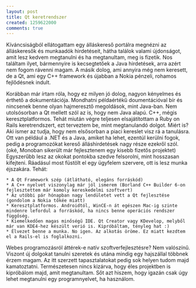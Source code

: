 ```yaml
---
layout: post
title: Qt keretrendszer
created: 1259622000
comments: true
---
```

Kíváncsiságból ellátogattam egy álláskereső portálra megnézni az álláskeresők és munkaadók hirdetéseit, hátha találok valami újdonságot, amit lesz kedvem megtanulni és ha megtanultam, meg is fizetik. Nos találtam ilyet, bármennyire is kecsegtetőek a Java hirdetések, arra azért nem fogom rávenni magam. A másik dolog, ami annyira még nem keresett, de a Qt, ami egy C++ framework és újabban a Nokia pénzeli, rohamos fejlődésnek indult.

Korábban már írtam róla, hogy ez milyen jó dolog, nagyon kényelmes és érthető a dokumentációja. Mondhatni példaértékű doumentációval bír és nincsenek benne olyan hajmeresztő megoldások, mint Java-ban. Nem utolsósorban a Qt mellett szól az is, hogy nem Java alapú. C++, mégis keresztplatformos. Tehát miután végre teljesen elsajátítottam a Ruby on Rails keretrendszert, ezt terveztem be, mint megtanulandó dolgot. Miért is? Aki ismer az tudja, hogy nem elsősorban a piaci kereslet visz rá a tanulásra. Ott van például a .NET és a Java, amiket ha lehet, ezentúl kerülni fogok, pedig a programozókat kereső álláshirdetések nagy része ezekről szól. (oké, Monoban sikerült már fejlesztenem egy kisebb fizetős projektet) Egyszerűbb lesz az okokat pontokba szedve felsorolni, mint hosszasan kifejteni. Ráadásul most füstölt el egy ügyfelem szervere, ott is lesz munka éjszakára. Tehát:

    * A Qt Framework szép (átlátható, elegáns forráskód)
    * A C++ nyelvet viszonylag már jól ismerem (Borland C++ Builder 6-on fejlesztettem már komoly kereskedelmi szoftvert)
    * Az utóbbi pár hónapban nagy lendületet vett a Qt fejlesztése (gondolom a Nokia tőkée miatt)
    * Keresztplatformos. Androidtól, WinCE-n át egészen Mac-ig szinte mindenre lefordul a forráskód, ha nincs benne operációs rendszer függőség.
    * Kiemelkedően magas minőségű IDE. Qt Creator vagy KDevelop, melyből már van KDE4-hez készült verió is. Kipróbáltam, tényleg hat :)
    * Élvezet benne a munka. No igen. Az alkotás öröme. Ez miatt kezdtem el a Rails-el is foglalkozni.

Webes programozásról áttérek-e natív szoftverfejlesztésre? Nem valószínű. Viszont új dolgokat tanulni szeretek és utána mindig egy hajszállal többnek érzem magam. Az itt szerzett tapasztalatokat pedig sok helyen tudom majd kamatoztatni. Természetesen nincs kizárva, hogy éles projektben is kipróbálom majd, amit megtanultam. Sőt azt hiszem, hogy igazán csak úgy lehet megtanulni egy programnyelvet, ha használom.
